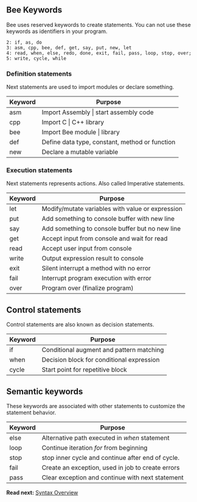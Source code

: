 ## Bee Keywords

Bee uses reserved keywords to create statements. You can not use these keywords as identifiers in your program. 

```
2: if, as, do  
3: asm, cpp, bee, def, get, say, put, new, let  
4: read, when, else, redo, done, exit, fail, pass, loop, stop, over;
5: write, cycle, while  
```

### Definition statements

Next statements are used to import modules or declare something.

| Keyword  | Purpose
|----------|--------------------------------------------------
| asm      | Import Assembly \| start assembly code
| cpp      | Import C \| C++ library
| bee      | Import Bee module \| library
| def      | Define data type, constant, method or function
| new      | Declare a mutable variable

### Execution statements

Next statements represents actions. Also called Imperative statements.

| Keyword  | Purpose
|----------|--------------------------------------------------
| let      | Modify/mutate variables with value or expression
| put      | Add something to console buffer with new line 
| say      | Add something to console buffer but no new line 
| get      | Accept input from console and wait for read
| read     | Accept user input from console 
| write    | Output expression result to console 
| exit     | Silent interrupt a method with no error 
| fail     | Interrupt program execution with error 
| over     | Program over (finalize program)

## Control statements

Control statements are also known as decision statements.

| Keyword  | Purpose
|----------|--------------------------------------------------
| if       | Conditional augment and pattern matching
| when     | Decision block for conditional expression 
| cycle    | Start point for repetitive block

## Semantic keywords

These keywords are associated with other statements to customize the statement behavior.

| Keyword  | Purpose
|----------|--------------------------------------------------
| else     | Alternative path executed in _when_ statement
| loop     | Continue iteration _for_ from beginning
| stop     | stop inner cycle and continue after end of cycle.
| fail     | Create an exception, used in job to create errors
| pass     | Clear exception and continue with next statement

**Read next:** [Syntax Overview](overview.md)